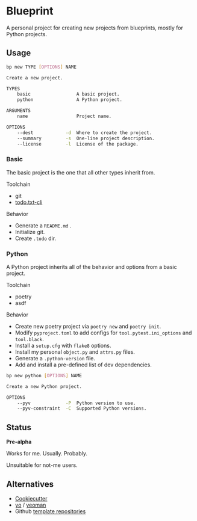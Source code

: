 Blueprint
=========

A personal project for creating new projects from blueprints, mostly for Python
projects.

Usage
-----

```bash
bp new TYPE [OPTIONS] NAME

Create a new project.

TYPES
    basic                 A basic project.
    python                A Python project.

ARGUMENTS
    name                  Project name.

OPTIONS
    --dest            -d  Where to create the project.
    --summary         -s  One-line project description.
    --license         -l  License of the package.
```

### Basic

The basic project is the one that all other types inherit from.

Toolchain

* git
* [todo.txt-cli](https://github.com/todotxt/todo.txt-cli)

Behavior

* Generate a `README.md` .
* Initialize git.
* Create `.todo` dir.

### Python

A Python project inherits all of the behavior and options from a basic project.

Toolchain

* poetry
* asdf

Behavior

* Create new poetry project via `poetry new` and `poetry init`.
* Modify `pyproject.toml` to add configs for `tool.pytest.ini_options` and `tool.black`.
* Install a `setup.cfg` with `flake8` options.
* Install my personal `object.py` and `attrs.py` files.
* Generate a `.python-version` file.
* Add and install a pre-defined list of dev dependencies.


```bash
bp new python [OPTIONS] NAME

Create a new Python project.

OPTIONS
    --pyv             -P  Python version to use.
    --pyv-constraint  -C  Supported Python versions.
```

Status
------

**Pre-alpha**

Works for me. Usually. Probably.

Unsuitable for not-me users.

Alternatives
------------

* [Cookiecutter](https://www.cookiecutter.io/)
* [yo](https://github.com/yeoman/yo) / [yeoman](https://yeoman.io/)
* Github [template repositories](https://docs.github.com/en/repositories/creating-and-managing-repositories/creating-a-template-repository)
